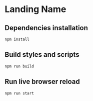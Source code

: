 # Landing Name

## Dependencies installation

`npm install`

## Build styles and scripts

`npm run build`

## Run live browser reload

`npm run start`
